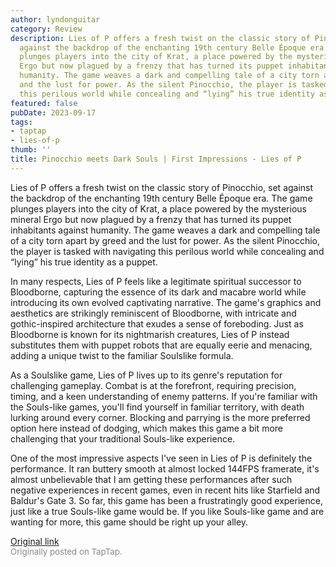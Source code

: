 ```yaml
---
author: lyndonguitar
category: Review
description: Lies of P offers a fresh twist on the classic story of Pinocchio, set
  against the backdrop of the enchanting 19th century Belle Époque era.  The game
  plunges players into the city of Krat, a place powered by the mysterious mineral
  Ergo but now plagued by a frenzy that has turned its puppet inhabitants against
  humanity. The game weaves a dark and compelling tale of a city torn apart by greed
  and the lust for power. As the silent Pinocchio, the player is tasked with navigating
  this perilous world while concealing and “lying” his true identity as a puppet.
featured: false
pubDate: 2023-09-17
tags:
- taptap
- lies-of-p
thumb: ''
title: Pinocchio meets Dark Souls | First Impressions - Lies of P
---
```


Lies of P offers a fresh twist on the classic story of Pinocchio, set against the backdrop of the enchanting 19th century Belle Époque era.  The game plunges players into the city of Krat, a place powered by the mysterious mineral Ergo but now plagued by a frenzy that has turned its puppet inhabitants against humanity. The game weaves a dark and compelling tale of a city torn apart by greed and the lust for power. As the silent Pinocchio, the player is tasked with navigating this perilous world while concealing and “lying” his true identity as a puppet.

In many respects, Lies of P feels like a legitimate spiritual successor to Bloodborne, capturing the essence of its dark and macabre world while introducing its own evolved captivating narrative. The game's graphics and aesthetics are strikingly reminiscent of Bloodborne, with intricate and gothic-inspired architecture that exudes a sense of foreboding. Just as Bloodborne is known for its nightmarish creatures, Lies of P instead substitutes them with puppet robots that are equally eerie and menacing, adding a unique twist to the familiar Soulslike formula.

As a Soulslike game, Lies of P lives up to its genre's reputation for challenging gameplay. Combat is at the forefront, requiring precision, timing, and a keen understanding of enemy patterns. If you're familiar with the Souls-like games, you'll find yourself in familiar territory, with death lurking around every corner. Blocking and parrying is the more preferred option here instead of dodging, which makes this game a bit more challenging that your traditional Souls-like experience.

One of the most impressive aspects I've seen in Lies of P is definitely the performance. It ran buttery smooth at almost locked 144FPS framerate, it's almost unbelievable that I am getting these performances after such negative experiences in recent games, even in recent hits like Starfield and Baldur's Gate 3. So far, this game has been a frustratingly good experience, just like a true Souls-like game would be. If you like Souls-like game and are wanting for more, this game should be right up your alley.

[Original link](https://www.taptap.io/post/6293350)<br><span style="font-size: 0.95em; color: #888;">Originally posted on TapTap.</span>